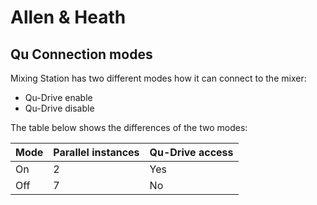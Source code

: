 # Allen & Heath

## Qu Connection modes
Mixing Station has two different modes how it can connect to the mixer:
- Qu-Drive enable
- Qu-Drive disable

The table below shows the differences of the two modes:

| Mode | Parallel instances | Qu-Drive access |
| --- | --- | --- |
| On | 2 | Yes |
| Off | 7 | No |


